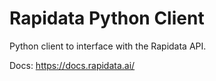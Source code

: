 # Rapidata Python Client
Python client to interface with the Rapidata API.

Docs: https://docs.rapidata.ai/
